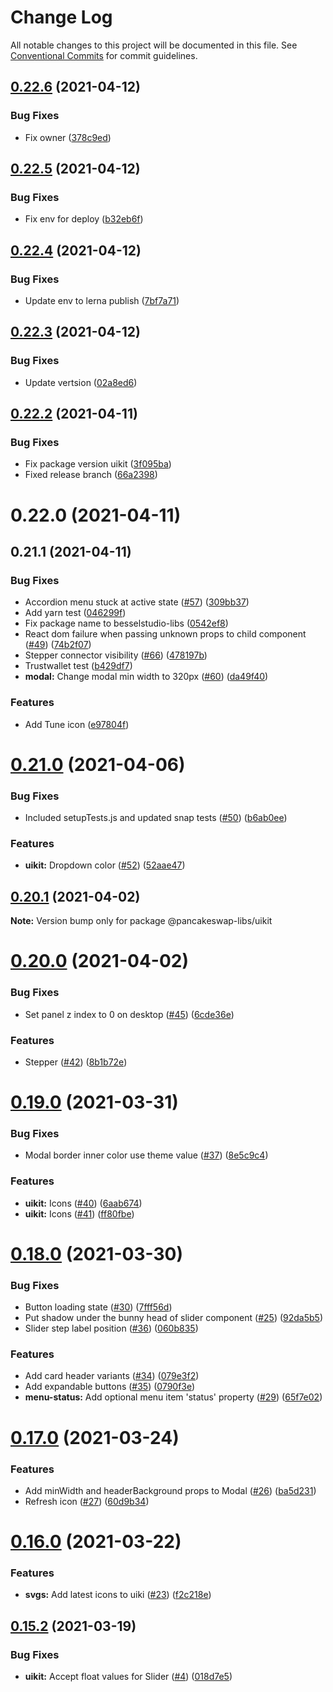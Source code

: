 # Change Log

All notable changes to this project will be documented in this file.
See [Conventional Commits](https://conventionalcommits.org) for commit guidelines.

## [0.22.6](https://github.com/besselstudio/bessel-toolkit/compare/@besselstudio/uikit@0.22.5...@besselstudio/uikit@0.22.6) (2021-04-12)


### Bug Fixes

* Fix owner ([378c9ed](https://github.com/besselstudio/bessel-toolkit/commit/378c9ed01a5d8ae54cf45413b1c8970e5465bce6))





## [0.22.5](https://github.com/besselstudio/bessel-toolkit/compare/@besselstudio/uikit@0.22.4...@besselstudio/uikit@0.22.5) (2021-04-12)


### Bug Fixes

* Fix env for deploy ([b32eb6f](https://github.com/besselstudio/bessel-toolkit/commit/b32eb6f0b75faeddddcb8f89a1c01f9cf703745b))





## [0.22.4](https://github.com/besselstudio/bessel-toolkit/tree/main/packages/bessel-uikit/compare/@besselstudio/uikit@0.22.3...@besselstudio/uikit@0.22.4) (2021-04-12)


### Bug Fixes

* Update env to lerna publish ([7bf7a71](https://github.com/besselstudio/bessel-toolkit/tree/main/packages/bessel-uikit/commit/7bf7a71da8c9f38002f99aa337fc2077523a84b1))





## [0.22.3](https://github.com/besselstudio/bessel-toolkit/tree/main/packages/bessel-uikit/compare/@besselstudio/uikit@0.22.2...@besselstudio/uikit@0.22.3) (2021-04-12)


### Bug Fixes

* Update vertsion ([02a8ed6](https://github.com/besselstudio/bessel-toolkit/tree/main/packages/bessel-uikit/commit/02a8ed6ad5cb0b19266e8622a43df3384d62b077))





## [0.22.2](https://github.com/besselstudio/bessel-toolkit/tree/main/packages/bessel-uikit/compare/@besselstudio/uikit@0.22.0...@besselstudio/uikit@0.22.2) (2021-04-11)


### Bug Fixes

* Fix package version uikit ([3f095ba](https://github.com/besselstudio/bessel-toolkit/tree/main/packages/bessel-uikit/commit/3f095bab8481341335cd5d84702977e82048067e))
* Fixed release branch ([66a2398](https://github.com/besselstudio/bessel-toolkit/tree/main/packages/bessel-uikit/commit/66a23984777e032835c83f5f52c4bc2a968662ab))





# 0.22.0 (2021-04-11)



## 0.21.1 (2021-04-11)


### Bug Fixes

* Accordion menu stuck at active state ([#57](https://github.com/besselstudio/bessel-toolkit/tree/main/packages/bessel-uikit/issues/57)) ([309bb37](https://github.com/besselstudio/bessel-toolkit/tree/main/packages/bessel-uikit/commit/309bb37740f8f9f0e9d7cf38f09e552d4bb86d4d))
* Add yarn test ([046299f](https://github.com/besselstudio/bessel-toolkit/tree/main/packages/bessel-uikit/commit/046299fb8ed1da41050510e97d2a6976df58a5a0))
* Fix package name to besselstudio-libs ([0542ef8](https://github.com/besselstudio/bessel-toolkit/tree/main/packages/bessel-uikit/commit/0542ef889ecc62373be701c658ead77596ea0884))
* React dom failure when passing unknown props to child component ([#49](https://github.com/besselstudio/bessel-toolkit/tree/main/packages/bessel-uikit/issues/49)) ([74b2f07](https://github.com/besselstudio/bessel-toolkit/tree/main/packages/bessel-uikit/commit/74b2f07fb42c7b9cc86abd1a6870ca54c3837dc4))
* Stepper connector visibility ([#66](https://github.com/besselstudio/bessel-toolkit/tree/main/packages/bessel-uikit/issues/66)) ([478197b](https://github.com/besselstudio/bessel-toolkit/tree/main/packages/bessel-uikit/commit/478197ba4a519327aff7947877383cea4d7911ce))
* Trustwallet test ([b429df7](https://github.com/besselstudio/bessel-toolkit/tree/main/packages/bessel-uikit/commit/b429df78746dd1cb12d4157f3dd8becb9a48e239))
* **modal:** Change modal min width to 320px ([#60](https://github.com/besselstudio/bessel-toolkit/tree/main/packages/bessel-uikit/issues/60)) ([da49f40](https://github.com/besselstudio/bessel-toolkit/tree/main/packages/bessel-uikit/commit/da49f4070952a97bb0bbdff2087ab56474c9dbc6))


### Features

* Add Tune icon ([e97804f](https://github.com/besselstudio/bessel-toolkit/tree/main/packages/bessel-uikit/commit/e97804f88eb9d90469c3f48f446437f40b6e6a33))





# [0.21.0](https://github.com/pancakeswap/pancake-toolkit/tree/master/packages/pancake-uikit/compare/@pancakeswap-libs/uikit@0.20.1...@pancakeswap-libs/uikit@0.21.0) (2021-04-06)


### Bug Fixes

* Included setupTests.js and updated snap tests ([#50](https://github.com/pancakeswap/pancake-toolkit/tree/master/packages/pancake-uikit/issues/50)) ([b6ab0ee](https://github.com/pancakeswap/pancake-toolkit/tree/master/packages/pancake-uikit/commit/b6ab0ee48e82c8ac88b288e1f790e1c91babb93d))


### Features

* **uikit:** Dropdown color ([#52](https://github.com/pancakeswap/pancake-toolkit/tree/master/packages/pancake-uikit/issues/52)) ([52aae47](https://github.com/pancakeswap/pancake-toolkit/tree/master/packages/pancake-uikit/commit/52aae470bc0067f5ac130df3bdb562c2911cb5cc))





## [0.20.1](https://github.com/pancakeswap/pancake-toolkit/tree/master/packages/pancake-uikit/compare/@pancakeswap-libs/uikit@0.20.0...@pancakeswap-libs/uikit@0.20.1) (2021-04-02)

**Note:** Version bump only for package @pancakeswap-libs/uikit





# [0.20.0](https://github.com/pancakeswap/pancake-toolkit/tree/master/packages/pancake-uikit/compare/@pancakeswap-libs/uikit@0.19.0...@pancakeswap-libs/uikit@0.20.0) (2021-04-02)


### Bug Fixes

* Set panel z index to 0 on desktop ([#45](https://github.com/pancakeswap/pancake-toolkit/tree/master/packages/pancake-uikit/issues/45)) ([6cde36e](https://github.com/pancakeswap/pancake-toolkit/tree/master/packages/pancake-uikit/commit/6cde36ee73b2075de85ef809bed3f959e46de6e2))


### Features

* Stepper ([#42](https://github.com/pancakeswap/pancake-toolkit/tree/master/packages/pancake-uikit/issues/42)) ([8b1b72e](https://github.com/pancakeswap/pancake-toolkit/tree/master/packages/pancake-uikit/commit/8b1b72e00bcf012df258becd1048770af2498221))





# [0.19.0](https://github.com/pancakeswap/pancake-toolkit/tree/master/packages/pancake-uikit/compare/@pancakeswap-libs/uikit@0.18.0...@pancakeswap-libs/uikit@0.19.0) (2021-03-31)


### Bug Fixes

* Modal border inner color use theme value ([#37](https://github.com/pancakeswap/pancake-toolkit/tree/master/packages/pancake-uikit/issues/37)) ([8e5c9c4](https://github.com/pancakeswap/pancake-toolkit/tree/master/packages/pancake-uikit/commit/8e5c9c409b38059f70f6746bc769f4eced009660))


### Features

* **uikit:** Icons ([#40](https://github.com/pancakeswap/pancake-toolkit/tree/master/packages/pancake-uikit/issues/40)) ([6aab674](https://github.com/pancakeswap/pancake-toolkit/tree/master/packages/pancake-uikit/commit/6aab674e7f304439cc1f2fe3754aa8f697cc3efd))
* **uikit:** Icons ([#41](https://github.com/pancakeswap/pancake-toolkit/tree/master/packages/pancake-uikit/issues/41)) ([ff80fbe](https://github.com/pancakeswap/pancake-toolkit/tree/master/packages/pancake-uikit/commit/ff80fbe940e0afd54ecb2be8a08a241109dde185))





# [0.18.0](https://github.com/pancakeswap/pancake-toolkit/tree/master/packages/pancake-uikit/compare/@pancakeswap-libs/uikit@0.17.0...@pancakeswap-libs/uikit@0.18.0) (2021-03-30)


### Bug Fixes

* Button loading state ([#30](https://github.com/pancakeswap/pancake-toolkit/tree/master/packages/pancake-uikit/issues/30)) ([7fff56d](https://github.com/pancakeswap/pancake-toolkit/tree/master/packages/pancake-uikit/commit/7fff56d022e06a911525f6163de1e4b5adfab9c7))
* Put shadow under the bunny head of slider component ([#25](https://github.com/pancakeswap/pancake-toolkit/tree/master/packages/pancake-uikit/issues/25)) ([92da5b5](https://github.com/pancakeswap/pancake-toolkit/tree/master/packages/pancake-uikit/commit/92da5b5cf746c1a3e10d05c3e5344943a926d943))
* Slider step label position ([#36](https://github.com/pancakeswap/pancake-toolkit/tree/master/packages/pancake-uikit/issues/36)) ([060b835](https://github.com/pancakeswap/pancake-toolkit/tree/master/packages/pancake-uikit/commit/060b835c68d67d83575f3f8783c2610133798aea))


### Features

* Add card header variants ([#34](https://github.com/pancakeswap/pancake-toolkit/tree/master/packages/pancake-uikit/issues/34)) ([079e3f2](https://github.com/pancakeswap/pancake-toolkit/tree/master/packages/pancake-uikit/commit/079e3f2cf5536aec5bb402af534c2a05723a3cb3))
* Add expandable buttons ([#35](https://github.com/pancakeswap/pancake-toolkit/tree/master/packages/pancake-uikit/issues/35)) ([0790f3e](https://github.com/pancakeswap/pancake-toolkit/tree/master/packages/pancake-uikit/commit/0790f3ed241acbd0236c8c134579efaa8a5c457b))
* **menu-status:** Add optional menu item 'status' property ([#29](https://github.com/pancakeswap/pancake-toolkit/tree/master/packages/pancake-uikit/issues/29)) ([65f7e02](https://github.com/pancakeswap/pancake-toolkit/tree/master/packages/pancake-uikit/commit/65f7e026345d145b61d43864699df3c1aa319446))





# [0.17.0](https://github.com/pancakeswap/pancake-toolkit/tree/master/packages/pancake-uikit/compare/@pancakeswap-libs/uikit@0.16.0...@pancakeswap-libs/uikit@0.17.0) (2021-03-24)


### Features

* Add minWidth and headerBackground props to Modal ([#26](https://github.com/pancakeswap/pancake-toolkit/tree/master/packages/pancake-uikit/issues/26)) ([ba5d231](https://github.com/pancakeswap/pancake-toolkit/tree/master/packages/pancake-uikit/commit/ba5d231ce8c9d9f39b507befa7dbbf731bac0b26))
* Refresh icon ([#27](https://github.com/pancakeswap/pancake-toolkit/tree/master/packages/pancake-uikit/issues/27)) ([60d9b34](https://github.com/pancakeswap/pancake-toolkit/tree/master/packages/pancake-uikit/commit/60d9b34fbbd871d678c1836ff7ab924a4b301193))





# [0.16.0](https://github.com/pancakeswap/pancake-toolkit/tree/master/packages/pancake-uikit/compare/@pancakeswap-libs/uikit@0.15.2...@pancakeswap-libs/uikit@0.16.0) (2021-03-22)


### Features

* **svgs:** Add latest icons to uiki ([#23](https://github.com/pancakeswap/pancake-toolkit/tree/master/packages/pancake-uikit/issues/23)) ([f2c218e](https://github.com/pancakeswap/pancake-toolkit/tree/master/packages/pancake-uikit/commit/f2c218e270ed8c351184fedf8ef5d7edd9439176))





## [0.15.2](https://github.com/pancakeswap/pancake-toolkit/tree/master/packages/pancake-uikit/compare/@pancakeswap-libs/uikit@0.15.2...@pancakeswap-libs/uikit@0.15.2) (2021-03-19)


### Bug Fixes

* **uikit:** Accept float values for Slider ([#4](https://github.com/pancakeswap/pancake-toolkit/tree/master/packages/pancake-uikit/issues/4)) ([018d7e5](https://github.com/pancakeswap/pancake-toolkit/tree/master/packages/pancake-uikit/commit/018d7e5276e06cf880b2ce8f15f6eaa10e47f236))
